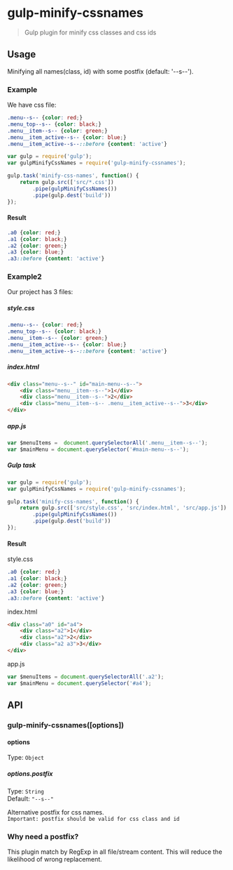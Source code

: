# gulp-minify-cssnames
> Gulp plugin for minify css classes and css ids

## Usage
Minifying all names(class, id) with some postfix (default: '--s--').

### Example
We have css file:

```css
.menu--s-- {color: red;}
.menu_top--s-- {color: black;}
.menu__item--s-- {color: green;}
.menu__item_active--s-- {color: blue;}
.menu__item_active--s--::before {content: 'active'}
```

```javascript
var gulp = require('gulp');
var gulpMinifyCssNames = require('gulp-minify-cssnames');

gulp.task('minify-css-names', function() {
    return gulp.src(['src/*.css'])
        .pipe(gulpMinifyCssNames())
        .pipe(gulp.dest('build'))
});
```

#### Result
```css
.a0 {color: red;}
.a1 {color: black;}
.a2 {color: green;}
.a3 {color: blue;}
.a3::before {content: 'active'}
```

### Example2
Our project has 3 files:

##### style.css
```css
.menu--s-- {color: red;}
.menu_top--s-- {color: black;}
.menu__item--s-- {color: green;}
.menu__item_active--s-- {color: blue;}
.menu__item_active--s--::before {content: 'active'}
```

##### index.html
```html
<div class="menu--s--" id="main-menu--s--">
    <div class="menu__item--s--">1</div>
    <div class="menu__item--s--">2</div>
    <div class="menu__item--s-- .menu__item_active--s--">3</div>
</div>
```
##### app.js
```javascript
var $menuItems =  document.querySelectorAll('.menu__item--s--');
var $mainMenu = document.querySelector('#main-menu--s--');
```

##### Gulp task
```javascript
var gulp = require('gulp');
var gulpMinifyCssNames = require('gulp-minify-cssnames');

gulp.task('minify-css-names', function() {
    return gulp.src(['src/style.css', 'src/index.html', 'src/app.js'])
        .pipe(gulpMinifyCssNames())
        .pipe(gulp.dest('build'))
});
```

#### Result
style.css
```css
.a0 {color: red;}
.a1 {color: black;}
.a2 {color: green;}
.a3 {color: blue;}
.a3::before {content: 'active'}
```
index.html
```html
<div class="a0" id="a4">
    <div class="a2">1</div>
    <div class="a2">2</div>
    <div class="a2 a3">3</div>
</div>
```
app.js
```javascript
var $menuItems = document.querySelectorAll('.a2');
var $mainMenu = document.querySelector('#a4');
```

## API
### gulp-minify-cssnames([options])

#### options
Type: `Object`

##### options.postfix
Type: `String`  
Default: `"--s--"`  

Alternative postfix for css names.  
`Important: postfix should be valid for css class and id`

### Why need a postfix?
This plugin match by RegExp in all file/stream content. This will reduce the likelihood of wrong replacement.
